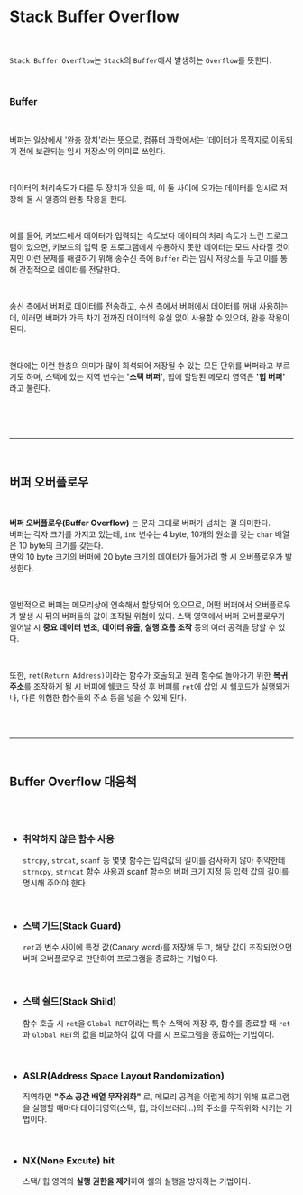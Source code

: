 # **Stack Buffer Overflow**

<br>

`Stack Buffer Overflow`는 `Stack`의 `Buffer`에서 발생하는 `Overflow`를 뜻한다.

<br>

### **Buffer**
<br>

버퍼는 일상에서 '완충 장치'라는 뜻으로, 컴퓨터 과학에서는 '데이터가 목적지로 이동되기 전에 보관되는 임시 저장소'의 의미로 쓰인다.

<br>

데이터의 처리속도가 다른 두 장치가 있을 때, 이 둘 사이에 오가는 데이터를 임시로 저장해 둘 시 일종의 완충 작용을 한다.  

<br>

예를 들어, 키보드에서 데이터가 입력되는 속도보다 데이터의 처리 속도가 느린 프로그램이 있으면, 키보드의 입력 중 프로그램에서 수용하지 못한 데이터는 모드 사라질 것이지만 이런 문제를 해결하기 위해 송수신 측에 `Buffer` 라는 임시 저장소를 두고 이를 통해 간접적으로 데이터를 전달한다.

<br>

송신 측에서 버퍼로 데이터를 전송하고, 수신 측에서 버퍼에서 데이터를 꺼내 사용하는데, 이러면 버퍼가 가득 차기 전까진 데이터의 유실 없이 사용할 수 있으며, 완충 작용이 된다.  

<br>

현대에는 이런 완충의 의미가 많이 희석되어 저장될 수 있는 모든 단위를 버퍼라고 부르기도 하며, 스택에 있는 지역 변수는 **'스택 버퍼'**, 힙에 할당된 메모리 영역은 **'힙 버퍼'** 라고 불린다.

<br><br><br>

---
<br>

## **버퍼 오버플로우**

<br>

**버퍼 오버플로우(Buffer Overflow)** 는 문자 그대로 버퍼가 넘치는 걸 의미한다.  
버퍼는 각자 크기를 가지고 있는데, `int` 변수는 4 byte, 10개의 원소를 갖는 `char` 배열은 10 byte의 크기를 갖는다.  
만약 10 byte 크기의 버퍼에 20 byte 크기의 데이터가 들어가려 할 시 오버플로우가 발생한다.   

<br>

일반적으로 버퍼는 메모리상에 연속해서 할당되어 있으므로, 어떤 버퍼에서 오버플로우가 발생 시 뒤의 버퍼들의 값이 조작될 위험이 있다. 스택 영역에서 버퍼 오버플로우가 일어날 시 **중요 데이터 변조**, **데이터 유출**, **실행 흐름 조작** 등의 여러 공격을 당할 수 있다.

<br>

또한, `ret(Return Address)`이라는 함수가 호출되고 원래 함수로 돌아가기 위한 **복귀 주소**를 조작하게 될 시 버퍼에 쉘코드 작성 후 버퍼를 `ret`에 삽입 시 쉘코드가 실행되거나, 다른 위험한 함수들의 주소 등을 넣을 수 있게 된다.

<br><br>

---

<br>


## **Buffer Overflow 대응책**

<br>
<br>

+ ### 취약하지 않은 함수 사용

    `strcpy`, `strcat`, `scanf` 등 몇몇 함수는 입력값의 길이를 검사하지 않아 취약한데 `strncpy`, `strncat` 함수 사용과 scanf 함수의 버퍼 크기 지정 등 입력 값의 길이를 명시해 주어야 한다.

<br>

+ ### **스택 가드(Stack Guard)**
  
  `ret`과 변수 사이에 특정 값(Canary word)를 저장해 두고, 해당 값이 조작되었으면 버퍼 오버플로우로 판단하여 프로그램을 종료하는 기법이다.

<br>

+ ### **스택 쉴드(Stack Shild)**
  
  함수 호출 시 `ret`을 `Global RET`이라는 특수 스택에 저장 후, 함수를 종료할 때 `ret`과 `Global RET`의 값을 비교하여 값이 다를 시 프로그램을 종료하는 기법이다.

<br>

+ ### **ASLR(Address Space Layout Randomization)**
  
  직역하면 **"주소 공간 배열 무작위화"** 로, 메모리 공격을 어렵게 하기 위해 프로그램을 실행할 때마다 데이터영역(스택, 힙, 라이브러리...)의 주소를 무작위화 시키는 기법이다.
  
  <br>

+ ### **NX(None Excute) bit**
  
  스택/ 힙 영역의 **실행 권한을 제거**하여 쉘의 실행을 방지하는 기법이다.